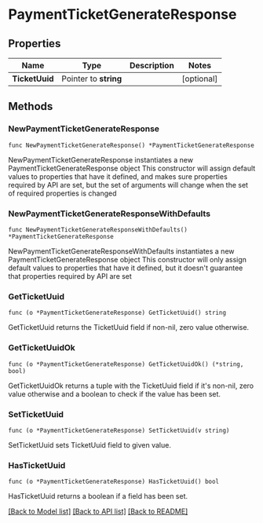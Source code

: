 # PaymentTicketGenerateResponse

## Properties

Name | Type | Description | Notes
------------ | ------------- | ------------- | -------------
**TicketUuid** | Pointer to **string** |  | [optional] 

## Methods

### NewPaymentTicketGenerateResponse

`func NewPaymentTicketGenerateResponse() *PaymentTicketGenerateResponse`

NewPaymentTicketGenerateResponse instantiates a new PaymentTicketGenerateResponse object
This constructor will assign default values to properties that have it defined,
and makes sure properties required by API are set, but the set of arguments
will change when the set of required properties is changed

### NewPaymentTicketGenerateResponseWithDefaults

`func NewPaymentTicketGenerateResponseWithDefaults() *PaymentTicketGenerateResponse`

NewPaymentTicketGenerateResponseWithDefaults instantiates a new PaymentTicketGenerateResponse object
This constructor will only assign default values to properties that have it defined,
but it doesn't guarantee that properties required by API are set

### GetTicketUuid

`func (o *PaymentTicketGenerateResponse) GetTicketUuid() string`

GetTicketUuid returns the TicketUuid field if non-nil, zero value otherwise.

### GetTicketUuidOk

`func (o *PaymentTicketGenerateResponse) GetTicketUuidOk() (*string, bool)`

GetTicketUuidOk returns a tuple with the TicketUuid field if it's non-nil, zero value otherwise
and a boolean to check if the value has been set.

### SetTicketUuid

`func (o *PaymentTicketGenerateResponse) SetTicketUuid(v string)`

SetTicketUuid sets TicketUuid field to given value.

### HasTicketUuid

`func (o *PaymentTicketGenerateResponse) HasTicketUuid() bool`

HasTicketUuid returns a boolean if a field has been set.


[[Back to Model list]](../README.md#documentation-for-models) [[Back to API list]](../README.md#documentation-for-api-endpoints) [[Back to README]](../README.md)


